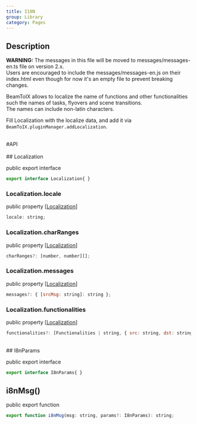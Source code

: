 ```yaml
---
title: I18N
group: Library
category: Pages
---
```

  
## Description
  
**WARNING:** The messages in this file will be moved to messages/messages-en.ts file on version 2.x.  
Users are encouraged to include the messages/messages-en.js on their index.html
even though for now it's an empty file to prevent breaking changes.  
  
BeamToIX allows to localize the name of functions and other functionalities
such the names of tasks, flyovers and scene transitions.  
The names can include non-latin characters.  
  
Fill Localization with the localize data, and add it
via `BeamToIX.pluginManager.addLocalization`.  
  
<div class=api-header>&nbsp;</div>
#API
<div class=class-interface-header>&nbsp;</div>
## Localization

<span class="code-badge badge-public">public</span> <span class="code-badge badge-export">export</span> <span class="code-badge badge-interface">interface</span>    
```js
export interface Localization{ }
```

### Localization.locale

<span class="code-badge badge-public">public</span> <span class="code-badge badge-property">property</span>  [[Localization](i18n.md#localization)]  
```js
locale: string;
```

### Localization.charRanges

<span class="code-badge badge-public">public</span> <span class="code-badge badge-property">property</span>  [[Localization](i18n.md#localization)]  
```js
charRanges?: [number, number][];
```

### Localization.messages

<span class="code-badge badge-public">public</span> <span class="code-badge badge-property">property</span>  [[Localization](i18n.md#localization)]  
```js
messages?: { [srcMsg: string]: string };
```

### Localization.functionalities

<span class="code-badge badge-public">public</span> <span class="code-badge badge-property">property</span>  [[Localization](i18n.md#localization)]  
```js
functionalities?: [Functionalities | string, { src: string, dst: string }[]][];
```

<div class=class-interface-header>&nbsp;</div>
## I8nParams

<span class="code-badge badge-public">public</span> <span class="code-badge badge-export">export</span> <span class="code-badge badge-interface">interface</span>    
```js
export interface I8nParams{ }
```

## i8nMsg()

<span class="code-badge badge-public">public</span> <span class="code-badge badge-export">export</span> <span class="code-badge badge-function">function</span>    
```js
export function i8nMsg(msg: string, params?: I8nParams): string;
```
